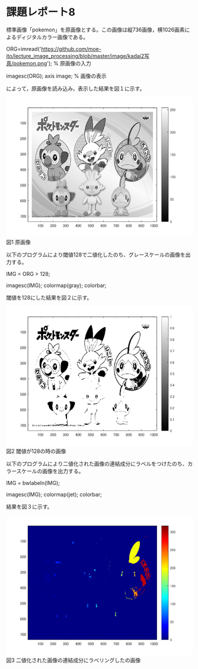 # 課題レポート8

標準画像「pokemon」を原画像とする。この画像は縦736画像，横1026画素によるディジタルカラー画像である。

ORG=imread('https://github.com/moe-ito/lecture_image_processing/blob/master/image/kadai2写真/pokemon.png'); % 原画像の入力

imagesc(ORG); axis image; % 画像の表示

によって，原画像を読み込み，表示した結果を図１に示す。

![原画像](https://github.com/moe-ito/lecture_image_processing/blob/master/image/kadai8%E5%86%99%E7%9C%9F/0.png)  
図1 原画像

以下のプログラムにより閾値128で二値化したのち、グレースケールの画像を出力する。

IMG = ORG > 128; 

imagesc(IMG); colormap(gray); colorbar; 

閾値を128にした結果を図２に示す。

![原画像](https://github.com/moe-ito/lecture_image_processing/blob/master/image/kadai8%E5%86%99%E7%9C%9F/1.png)  
図2 閾値が128の時の画像

以下のプログラムにより二値化された画像の連結成分にラベルをつけたのち、カラースケールの画像を出力する。

IMG = bwlabeln(IMG);

imagesc(IMG); colormap(jet); colorbar;

結果を図３に示す。

![原画像](https://github.com/moe-ito/lecture_image_processing/blob/master/image/kadai8%E5%86%99%E7%9C%9F/2.png)  
図3 二値化された画像の連結成分にラベリングしたの画像

